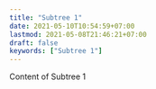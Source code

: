 ```yaml
---
title: "Subtree 1"
date: 2021-05-10T10:54:59+07:00
lastmod: 2021-05-08T21:46:21+07:00
draft: false
keywords: ["Subtree 1"]
---
```


Content of Subtree 1